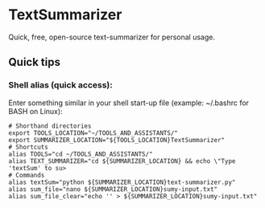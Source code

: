 # TextSummarizer
Quick, free, open-source text-summarizer for personal usage.

## Quick tips

### Shell alias (quick access):

Enter something similar in your shell start-up file (example: ~/.bashrc for BASH on Linux):

```
# Shorthand directories
export TOOLS_LOCATION="~/TOOLS_AND_ASSISTANTS/"
export SUMMARIZER_LOCATION="${TOOLS_LOCATION}TextSummarizer"
# Shortcuts
alias TOOLS="cd ~/TOOLS_AND_ASSISTANTS/"
alias TEXT_SUMMARIZER="cd ${SUMMARIZER_LOCATION} && echo \"Type 'textSum' to su>
# Commands
alias textSum="python ${SUMMARIZER_LOCATION}text-summarizer.py"
alias sum_file="nano ${SUMMARIZER_LOCATION}sumy-input.txt"
alias sum_file_clear="echo '' > ${SUMMARIZER_LOCATION}sumy-input.txt"
```
